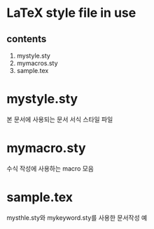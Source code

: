 LaTeX style file in use
===============================

contents
----------
1. mystyle.sty
2. mymacros.sty
3. sample.tex

# mystyle.sty
본 문서에 사용되는 문서 서식 스타일 파일

# mymacro.sty
수식 작성에 사용하는 macro 모음

# sample.tex
mysthle.sty와 mykeyword.sty를 사용한 문서작성 예
